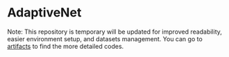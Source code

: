 # AdaptiveNet
Note: This repository is temporary will be updated for improved readability, easier environment setup, and datasets management. You can go to [artifacts](https://github.com/wenh18/AdaptiveNet_artifact) to find the more detailed codes.
